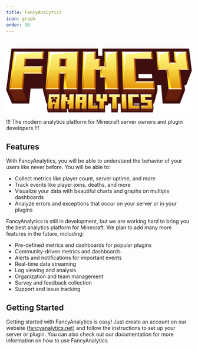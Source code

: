 ```yaml
---
title: FancyAnalytics
icon: graph
order: 90
---
```


#

![](../static/logos-and-banners/fancyanalytics-banner.png)

!!!
The modern analytics platform for Minecraft server owners and plugin developers
!!!

## Features

With FancyAnalytics, you will be able to understand the behavior of your users like never before. You will be able to:

- Collect metrics like player count, server uptime, and more
- Track events like player joins, deaths, and more
- Visualize your data with beautiful charts and graphs on multiple dashboards
- Analyze errors and exceptions that occur on your server or in your plugins

FancyAnalytics is still in development, but we are working hard to bring you the best analytics platform for Minecraft. We plan to add many more features in the future, including:
- Pre-defined metrics and dashboards for popular plugins
- Community-driven metrics and dashboards
- Alerts and notifications for important events
- Real-time data streaming
- Log viewing and analysis
- Organization and team management
- Survey and feedback collection
- Support and issue tracking

## Getting Started

Getting started with FancyAnalytics is easy! 
Just create an account on our website ([fancyanalytics.net](https://fancyanalytics.net)) and follow the instructions to set up your server or plugin. 
You can also check out our documentation for more information on how to use FancyAnalytics.